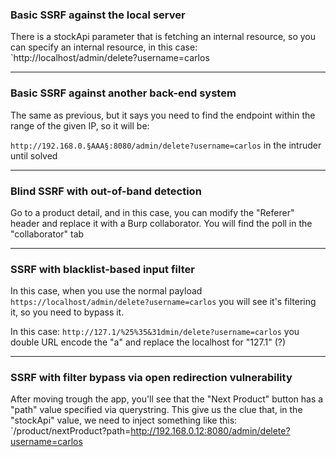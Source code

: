 ### Basic SSRF against the local server

There is a stockApi parameter that is fetching an internal resource, so you can specify an internal resource, in this case: `http://localhost/admin/delete?username=carlos

---
### Basic SSRF against another back-end system

The same as previous, but it says you need to find the endpoint within the range of the given IP, so it will be:

`http://192.168.0.§AAA§:8080/admin/delete?username=carlos` in the intruder until solved

---
### Blind SSRF with out-of-band detection

Go to a product detail, and in this case, you can modify the "Referer" header and replace it with a Burp collaborator. You will find the poll in the "collaborator" tab

---
### SSRF with blacklist-based input filter

In this case, when you use the normal payload `https://localhost/admin/delete?username=carlos` you will see it's filtering it, so you need to bypass it. 

In this case:
`http://127.1/%25%35&31dmin/delete?username=carlos` you double URL encode the "a" and replace the localhost for "127.1"  (?)

---
###  SSRF with filter bypass via open redirection vulnerability

After moving trough the app, you'll see that the "Next Product" button has a "path" value specified via querystring. 
This give us the clue that, in the "stockApi" value, we need to inject something like this:
`/product/nextProduct?path=http://192.168.0.12:8080/admin/delete?username=carlos
